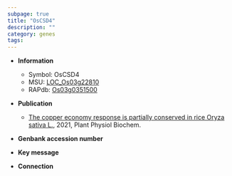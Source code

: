 ```yaml
---
subpage: true
title: "OsCSD4"
description: ""
category: genes
tags: 
---
```


* **Information**  
    + Symbol: OsCSD4  
    + MSU: [LOC_Os03g22810](http://rice.plantbiology.msu.edu/cgi-bin/ORF_infopage.cgi?orf=LOC_Os03g22810)  
    + RAPdb: [Os03g0351500](http://rapdb.dna.affrc.go.jp/viewer/gbrowse_details/irgsp1?name=Os03g0351500)  

* **Publication**  
    + [The copper economy response is partially conserved in rice Oryza sativa L.](http://www.ncbi.nlm.nih.gov/pubmed?term=The+copper+economy+response+is+partially+conserved+in+rice+Oryza+sativa+L.%5BTitle%5D), 2021, Plant Physiol Biochem.

* **Genbank accession number**  

* **Key message**  

* **Connection**  



